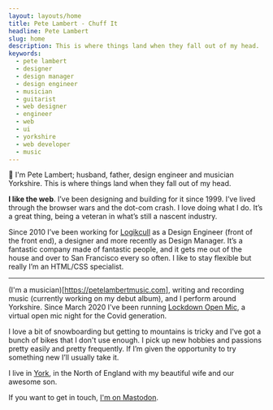 ```yaml
---
layout: layouts/home
title: Pete Lambert - Chuff It
headline: Pete Lambert
slug: home
description: This is where things land when they fall out of my head.
keywords:
  - pete lambert
  - designer
  - design manager
  - design engineer
  - musician
  - guitarist
  - web designer
  - engineer
  - web
  - ui
  - yorkshire
  - web developer
  - music
---
```


👋 I'm Pete Lambert; husband, father, design engineer and musician Yorkshire. This is where things land when they fall out of my head.

**I like the web**. I’ve been designing and building for it since 1999. I’ve lived through the browser wars and the dot-com crash. I love doing what I do. It’s a great thing, being a veteran in what’s still a nascent industry.

Since 2010 I’ve been working for [Logikcull](https://logikcull.com) as a Design Engineer (front of the front end), a designer and more recently as Design Manager. It’s a fantastic company made of fantastic people, and it gets me out of the house and over to San Francisco every so often. I like to stay flexible but really I’m an HTML/CSS specialist.

---

(I'm a musician)[https://petelambertmusic.com], writing and recording music (currently working on my debut album), and I perform around Yorkshire. Since March 2020 I've been running [Lockdown Open Mic](https://lockdownopenmic.club), a virtual open mic night for the Covid generation.

I love a bit of snowboarding but getting to mountains is tricky and I've got a bunch of bikes that I don't use enough. I pick up new hobbies and passions pretty easily and pretty frequently. If I’m given the opportunity to try something new I’ll usually take it.

I live in [York](https://en.wikipedia.org/wiki/York), in the North of England with my beautiful wife and our awesome son.

If you want to get in touch, <a rel="me" href="https://mastodon.cloud/@petelambert">I'm on Mastodon</a>.
